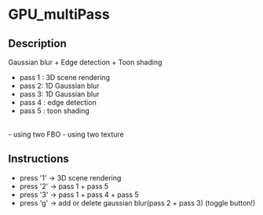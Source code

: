 # GPU_multiPass

## Description
Gaussian blur + Edge detection + Toon shading
<br/>

- pass 1 : 3D scene rendering
- pass 2: 1D Gaussian blur
- pass 3: 1D Gaussian blur
- pass 4 : edge detection
- pass 5 : toon shading
<br/>
- using two FBO
- using two texture


## Instructions
- press '1' -> 3D scene rendering
- press '2' -> pass 1 + pass 5
- press '3' -> pass 1 + pass 4 + pass 5
- press 'g' -> add or delete gaussian blur(pass 2 + pass 3) (toggle button!)
<br/>

